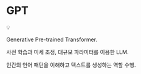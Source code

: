 # GPT

<aside>
💡

Generative Pre-trained Transformer.

사전 학습과 미세 조정, 대규모 파라미터를 이용한 LLM.

인간의 언어 패턴을 이해하고 텍스트를 생성하는 역할 수행.

</aside>